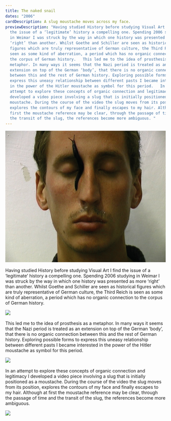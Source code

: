 ```yaml
---
title: The naked snail
dates: "2006"
cardDescription: A slug moustache moves across my face.
previewDescription: "Having studied History before studying Visual Art I find
  the issue of a ‘legitimate’ history a compelling one. Spending 2006 studying
  in Weimar I was struck by the way in which one history was presented as more
  ‘right’ than another. Whilst Goethe and Schiller are seen as historical
  figures which are truly representative of German culture, the Third Reich is
  seen as some kind of aberration, a period which has no organic connection to
  the corpus of German history.   This led me to the idea of prosthesis as a
  metaphor. In many ways it seems that the Nazi period is treated as an
  extension on top of the German ‘body’, that there is no organic connection
  between this and the rest of German history. Exploring possible forms to
  express this uneasy relationship between different pasts I became interested
  in the power of the Hitler moustache as symbol for this period.   In an
  attempt to explore these concepts of organic connection and legitimacy I
  developed a video piece involving a slug that is initially positioned as a
  moustache. During the course of the video the slug moves from its position,
  explores the contours of my face and finally escapes to my hair. Although at
  first the moustache reference may be clear, through the passage of time and
  the transit of the slug, the references become more ambiguous. "
---
```

![](/assets/data/the-naked-snail_production-still_2006_-c-sam-hopkins-4.jpg)



Having studied History before studying Visual Art I find the issue of a ‘legitimate’ history a compelling one. Spending 2006 studying in Weimar I was struck by the way in which one history was presented as more ‘right’ than another. Whilst Goethe and Schiller are seen as historical figures which are truly representative of German culture, the Third Reich is seen as some kind of aberration, a period which has no organic connection to the corpus of German history. 

![](/assets/data/the-naked-snail_production-still_2006_-c-sam-hopkins-3.jpg)

This led me to the idea of prosthesis as a metaphor. In many ways it seems that the Nazi period is treated as an extension on top of the German ‘body’, that there is no organic connection between this and the rest of German history. Exploring possible forms to express this uneasy relationship between different pasts I became interested in the power of the Hitler moustache as symbol for this period. 

![](/assets/data/the-naked-snail_production-still_2006_-c-sam-hopkins-2.jpg)

In an attempt to explore these concepts of organic connection and legitimacy I developed a video piece involving a slug that is initially positioned as a moustache. During the course of the video the slug moves from its position, explores the contours of my face and finally escapes to my hair. Although at first the moustache reference may be clear, through the passage of time and the transit of the slug, the references become more ambiguous. 

![](/assets/data/the-naked-snail_production-still_2006_-c-sam-hopkins-1.jpg)
